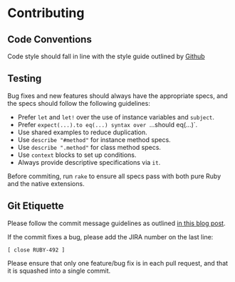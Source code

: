 Contributing
============

Code Conventions
----------------

Code style should fall in line with the style guide outlined by
[Github](https://github.com/styleguide/ruby)

Testing
-------

Bug fixes and new features should always have the appropriate specs, and the
specs should follow the following guidelines:

- Prefer `let` and `let!` over the use of instance variables and `subject`.
- Prefer `expect(...).to eq(...) syntax over `...should eq(...)`.
- Use shared examples to reduce duplication.
- Use `describe "#method"` for instance method specs.
- Use `describe ".method"` for class method specs.
- Use `context` blocks to set up conditions.
- Always provide descriptive specifications via `it`.

Before commiting, run `rake` to ensure all specs pass with both pure Ruby and
the native extensions.

Git Etiquette
-------------

Please follow the commit message guidelines as outlined
[in this blog post](http://tbaggery.com/2008/04/19/a-note-about-git-commit-messages.html).

If the commit fixes a bug, please add the JIRA number on the last line:

```
[ close RUBY-492 ]
```

Please ensure that only one feature/bug fix is in each pull request, and
that it is squashed into a single commit.
